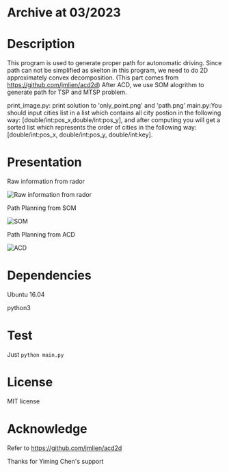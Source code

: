 # Archive at 03/2023

# Description
This program is used to generate proper path for autonomatic driving. Since path can not 
be simplified as skelton in this program, we need to do 2D approximately convex 
decomposition. (This part comes from https://github.com/jmlien/acd2d) After ACD, we use 
SOM alogrithm to generate path for TSP and MTSP problem.

print_image.py: print solution to 'only_point.png' and 'path.png'
main.py:You should input cities list in a list which contains all city postion in the 
following way: [double/int:pos_x,double/int:pos_y], and after computing you will get a 
sorted list which represents the order of cities in the following way:
[double/int:pos_x, double/int:pos_y, double/int:key].

# Presentation
Raw information from rador

![Raw information from rador](https://github.com/ZexinLi0w0/ACD/blob/master/only%20point.png)

Path Planning from SOM

![SOM](https://github.com/ZexinLi0w0/ACD/blob/master/som.png)

Path Planning from ACD

![ACD](https://github.com/ZexinLi0w0/ACD/blob/master/path.png)

# Dependencies

Ubuntu 16.04

python3

# Test

Just `python main.py`

# License
MIT license

# Acknowledge
Refer to https://github.com/jmlien/acd2d

Thanks for Yiming Chen's support

